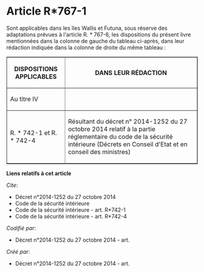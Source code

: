 # Article R*767-1

Sont applicables dans les îles Wallis et Futuna, sous réserve des adaptations prévues à l'article R. * 767-6, les
dispositions du présent livre mentionnées dans la colonne de gauche du tableau ci-après, dans leur rédaction indiquée dans la
colonne de droite du même tableau : 

<table border="1">
      <tbody>
        <tr>
          <th>

DISPOSITIONS APPLICABLES 

</th>
          <th>

DANS LEUR RÉDACTION 

</th>
        </tr>
        <tr>
          <td align="left">

Au titre IV 

</td>
          <td align="left">

</td>
        </tr>
        <tr>
          <td align="left">

R. * 742-1 et R. * 742-4

</td>
          <td align="left">

Résultant du décret n° 2014-1252 du 27 octobre 2014 relatif à la partie réglementaire du code de la sécurité intérieure
(Décrets en Conseil d'Etat et en conseil des ministres)</td>
        </tr>
      </tbody>
    </table>

**Liens relatifs à cet article**

_Cite_:

  - Décret n°2014-1252 du 27 octobre 2014
  - Code de la sécurité intérieure
  - Code de la sécurité intérieure - art. R*742-1
  - Code de la sécurité intérieure - art. R*742-4

_Codifié par_:

  - Décret n°2014-1252 du 27 octobre 2014 - art.

_Créé par_:

  - Décret n°2014-1252 du 27 octobre 2014 - art.
